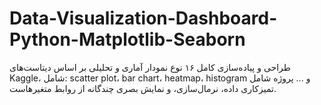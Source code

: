 # Data-Visualization-Dashboard-Python-Matplotlib-Seaborn
طراحی و پیاده‌سازی کامل ۱۶ نوع نمودار آماری و تحلیلی بر اساس دیتاست‌های Kaggle، شامل: scatter plot، bar chart، heatmap، histogram و ... پروژه شامل تمیزکاری داده، نرمال‌سازی، و نمایش بصری چندگانه از روابط متغیرهاست.
